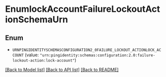 # EnumlockAccountFailureLockoutActionSchemaUrn

## Enum


* `URNPINGIDENTITYSCHEMASCONFIGURATION2_0FAILURE_LOCKOUT_ACTIONLOCK_ACCOUNT` (value: `"urn:pingidentity:schemas:configuration:2.0:failure-lockout-action:lock-account"`)


[[Back to Model list]](../README.md#documentation-for-models) [[Back to API list]](../README.md#documentation-for-api-endpoints) [[Back to README]](../README.md)


